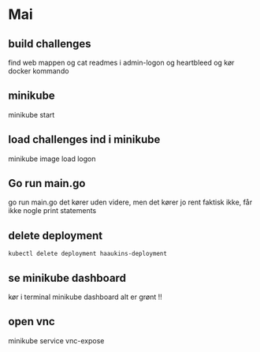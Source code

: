
# Mai
## build challenges
find web mappen og cat readmes i admin-logon og heartbleed
og kør docker kommando

## minikube
minikube start

## load challenges ind i minikube
minikube image load logon

## Go run main.go
go run main.go
det kører uden videre, men det kører jo rent faktisk ikke, får ikke nogle print statements

## delete deployment

    kubectl delete deployment haaukins-deployment

## se minikube dashboard
kør i terminal
minikube dashboard
alt er grønt !!

## open vnc
minikube service vnc-expose